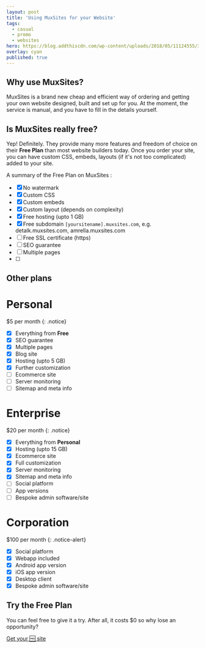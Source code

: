 ```yaml
---
layout: post
title: 'Using MuxSites for your Website'
tags:
  - casual
  - promo
  - websites
hero: https://blog.addthiscdn.com/wp-content/uploads/2018/05/11124555/3-Things-Great-Websites-Have-in-Common1-672x372.png
overlay: cyan
published: true
---
```


## Why use MuxSites?
MuxSites is a brand new cheap and efficient way of ordering and getting your own website designed, built and set up for you. At the moment, the service is manual, and you have to fill in the details yourself.

## Is MuxSites really free?
Yep! Definitely. They provide many more features and freedom of choice on their **Free Plan** than most website builders today. Once you order your site, you can have custom CSS, embeds, layouts (if it's not too complicated) added to your site.

A summary of the Free Plan on MuxSites :
* [x] No watermark
* [x] Custom CSS
* [x] Custom embeds
* [x] Custom layout (depends on complexity)
* [x] Free hosting (upto 1 GB)
* [x] Free subdomain `[yoursitename].muxsites.com`, e.g. detalk.muxsites.com, amrella.muxsites.com
* [ ] Free SSL certificate (https)
* [ ] SEO guarantee
* [ ] Multiple pages
* [ ] 

## Other plans
Personal
===============
$5 per month {: .notice}
* [x] Everything from **Free**
* [x] SEO guarantee
* [x] Multiple pages
* [x] Blog site
* [x] Hosting (upto 5 GB)
* [x] Further customization
* [ ] Ecommerce site
* [ ] Server monitoring
* [ ] Sitemap and meta info

Enterprise
===============
$20 per month {: .notice}
* [x] Everything from **Personal**
* [x] Hosting (upto 15 GB)
* [x] Ecommerce site
* [x] Full customization
* [x] Server monitoring
* [x] Sitemap and meta info
* [ ] Social platform
* [ ] App versions
* [ ] Bespoke admin software/site

Corporation
===============
$100 per month {: .notice-alert}
* [x] Social platform
* [x] Webapp included
* [x] Android app version
* [x] iOS app version
* [x] Desktop client
* [x] Bespoke admin software/site

## Try the Free Plan
You can feel free to give it a try. After all, it costs $0 so why lose an opportunity?

[Get your 🆓️ site](https://free.muxsites.com)
